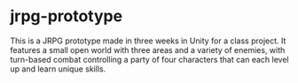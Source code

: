 # jrpg-prototype
This is a JRPG prototype made in three weeks in Unity for a class project. It features a small open world with three areas and a variety of enemies, with turn-based combat controlling a party of four characters that can each level up and learn unique skills. 
